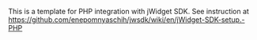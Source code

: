 This is a template for PHP integration with jWidget SDK. See instruction at https://github.com/enepomnyaschih/jwsdk/wiki/en/jWidget-SDK-setup.-PHP
